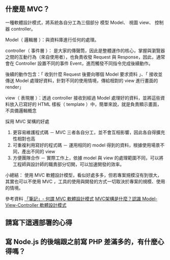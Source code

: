 ## 什麼是 MVC？
一種軟體設計模式，將系統各自分工為三個部分 模型 Model、 視圖 view、 控制器 controller。

Model（ 邏輯層 ）：與資料庫進行任何的處理。

controller（ 事件層 ）： 是大家的傳聲筒，因此是整體運作的核心，掌握與瀏覽器之間的互動行為（來自使用者），也負責收發 Request 與 Response，因此，通常會在 Controller 設置不同的事件 Event，進而觸發不同指令完成後續動作。

後續的動作包含：「 收到什麼 Request 後要向哪個 Model 要求資料 」、「 接收並傳送 Model 處理好資料，針對不同的使用情境，傳給相對的 view 進行畫面的 render」

view（ 表現層 ）：透過 controller 接收到經過 Model 處理好的資料，並將這些資料放入已寫好的 HTML 樣板（ template ）中，簡單來說，就是負責顯示畫面，不具備邏輯概念

採用 MVC 架構的好處
1. 更容易維護程式碼 － MVC 三者各自分工，並不會互相影響，因此各自得擴充性相對也高
2. 可重複利用寫好的程式碼 － 運用相同的 model 得到的資料，根據使用場景不同，產出不同的 view
3. 方便團隊合作 － 實際工作上，依據  model 與 view 的處理範圍不同，可以將工程師與設計師的職責部分切開，可以加速開發的效率。

小總結：
使用 MVC 軟體設計模型，看似好處多多，但若專案規模沒有到很大，其實也可以不使用 MVC ，工具的使用與開發的方式一切取決於專案的規模、使用的情境。

參考資料
[「筆記」- 何謂 MVC 軟體設計模式](https://medium.com/pierceshih/%E7%AD%86%E8%A8%98-%E4%BD%95%E8%AC%82-mvc-%E8%BB%9F%E9%AB%94%E8%A8%AD%E8%A8%88%E6%A8%A1%E5%BC%8F-af1ff10901e6)
[MVC架構是什麼？認識 Model-View-Controller 軟體設計模式](https://tw.alphacamp.co/blog/mvc-model-view-controller)


## 請寫下這週部署的心得


## 寫 Node.js 的後端跟之前寫 PHP 差滿多的，有什麼心得嗎？

